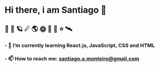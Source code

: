 # Hi there, i am Santiago 👋
## 🚀 🌌 🪐 ☄ 🌎 🌞 🌚 🌠 ⭐ 🛰

### - 🌱 I’m currently learning React.js, JavaScript, CSS and HTML 
### - 📫 How to reach me: santiago.a.monteiro@gmail.com

